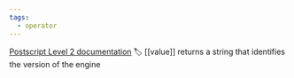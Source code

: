 ```yaml
---
tags:
  - operator
---
```

[Postscript Level 2 documentation](https://hepunx.rl.ac.uk/~adye/psdocs/ref/PSL2v.html#version)
🏷️ [[value]]
returns a string that identifies the version of the engine